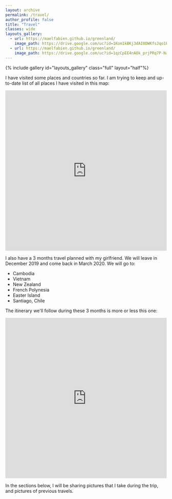 ```yaml
---
layout: archive
permalink: /travel/
author_profile: false
title: "Travel"
classes: wide
layouts_gallery:
  - url: https://maelfabien.github.io/greenland/
    image_path: https://drive.google.com/uc?id=1Kom1kBKj3dAI0DWKfsJqo1FqrZnH6LkR
  - url: https://maelfabien.github.io/greenland/
    image_path: https://drive.google.com/uc?id=1qzCpEE4nAOk_prjPRq7P-NaFsmJVWwOE
---
```


{% include gallery id="layouts_gallery" class="full" layout="half"%}

I have visited some places and countries so far. I am trying to keep and up-to-date list of all places I have visited in this map:

<iframe src="https://www.google.com/maps/d/u/0/embed?mid=1VWuZwynxjcC3zpH3tX6cceM2D3367RfL" width="100%" height="500" frameBorder="0"></iframe>

I also have a 3 months travel planned with my girlfriend. We will leave in December 2019 and come back in March 2020. We will go to:
- Cambodia
- Vietnam
- New Zealand
- French Polynesia
- Easter Island
- Santiago, Chile

The itinerary we'll follow during these 3 months is more or less this one:

<iframe src="https://www.google.com/maps/d/u/0/embed?mid=1xgOuMgrwGmh0KlcfbD51X1ApWNhfSV7e" width="100%" height="500" frameBorder="0"></iframe>

In the sections below, I will be sharing pictures that I take during the trip, and pictures of previous travels. 